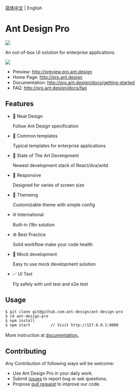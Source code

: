 [简体中文](./README.md) | English

# Ant Design Pro

[![](https://img.shields.io/travis/ant-design/test2.svg?style=flat-square)](https://travis-ci.org/ant-design/test2)

An out-of-box UI solution for enterprise applications.

![](https://gw.alipayobjects.com/zos/rmsportal/UMpXlUaLSMJMhejrlREh.png)

- Preview: http://preview.pro.ant.design
- Home Page: http://pro.ant.design
- Documentation: http://pro.ant.design/docs/getting-started
- FAQ: http://pro.ant.design/docs/faq

## Features

- :gem: Neat Design

   Follow Ant Design specification

- :triangular_ruler: Common templates

   Typical templates for enterprise applications

- :rocket: State of The Art Development

   Newest development stack of React/dva/antd

- :iphone: Responsive

   Designed for varies of screen size

- :art: Themeing

   Customizable theme with simple config

- :globe_with_meridians: International

   Built-in i18n solution

- :gear: Best Practice

   Solid workflow make your code health

- :1234: Mock development

   Easy to use mock development solution

- :white_check_mark: UI Test

   Fly safely with unit test and e2e test

## Usage

```
$ git clone git@github.com:ant-design/ant-design-pro
$ cd ant-design-pro
$ npm install
$ npm start         // Visit http://127.0.0.1:8000
```

More instruction at [documentation](http://pro.ant.design/docs/getting-started)。

## Contributing

Any Contribution of following ways will be welcome:

- Use Ant Design Pro in your daily work.
- Submit [issues](http://github.com/ant-design/ant-design-pro/issues) to report bug or ask questions.
- Propose [pull request](http://github.com/ant-design/ant-design-pro/pulls) to improve our code.
